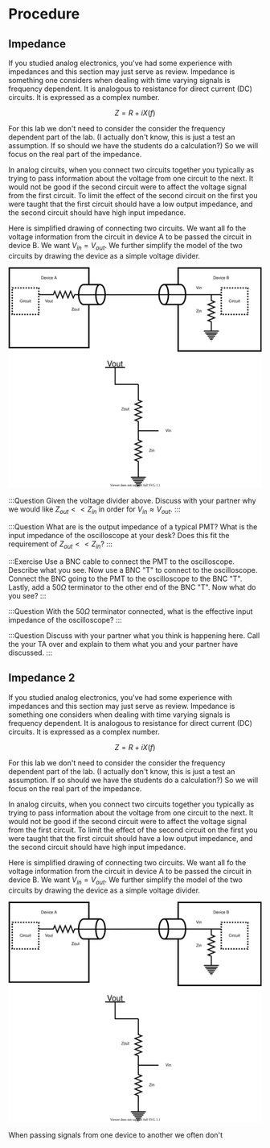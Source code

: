 # Procedure

## Impedance

If you studied analog electronics, you've had some experience with impedances and this section may just serve as review.
Impedance is something one considers when dealing with time varying signals is frequency dependent.  It is analogous to resistance for direct current (DC) circuits. It is expressed as a complex number.

$$Z = R + iX(f)$$

For this lab we don't need to consider the consider the frequency dependent part of the lab. (I actually don't know, this is just a test an assumption. If so should we have the students do a calculation?) So we will focus on the real part of the impedance. 

In analog circuits, when you connect two circuits together you typically as trying to pass information about the voltage from one circuit to the next. It would not be good if the second circuit were to affect the voltage signal from the first circuit. To limit the effect of the second circuit on the first you were taught that the first circuit should have a low output impedance, and the second circuit should have high input impedance. 

Here is simplified drawing of connecting two circuits. We want all fo the voltage information from the circuit in device A to be passed the circuit in device B. We want $V_{in}=V_{out}$. We further simplify the model of the two circuits by drawing the device as a simple voltage divider. 

![Impedance Circuit Diagram](./imgs/Impedance.svg) 

:::Question
Given the voltage divider above. Discuss with your partner why we would like $Z_{out} << Z_{in}$ in order for $V_{in} \approx V_{out}$. 
:::

:::Question
What are is the output impedance of a typical PMT? What is the input impedance of the oscilloscope at your desk? Does this fit the requirement of $Z_{out} << Z_{in}$?
:::

:::Exercise
Use a BNC cable to connect the PMT to the oscilloscope. Describe what you see. Now use a BNC "T" to connect to the oscilloscope. Connect the BNC going to the PMT to the oscilloscope to the BNC "T". Lastly, add a $50\Omega$ terminator to the other end of the BNC "T". Now what do you see?
:::

:::Question
With the $50\Omega$ terminator connected, what is the  effective input impedance of the oscilloscope?
:::

:::Question
Discuss with your partner what you think is happening here. Call the your TA over and explain to them what you and your partner have discussed.
:::

## Impedance 2

If you studied analog electronics, you've had some experience with impedances and this section may just serve as review.
Impedance is something one considers when dealing with time varying signals is frequency dependent.  It is analogous to resistance for direct current (DC) circuits. It is expressed as a complex number.

$$Z = R + iX(f)$$

For this lab we don't need to consider the consider the frequency dependent part of the lab. (I actually don't know, this is just a test an assumption. If so should we have the students do a calculation?) So we will focus on the real part of the impedance. 

In analog circuits, when you connect two circuits together you typically as trying to pass information about the voltage from one circuit to the next. It would not be good if the second circuit were to affect the voltage signal from the first circuit. To limit the effect of the second circuit on the first you were taught that the first circuit should have a low output impedance, and the second circuit should have high input impedance. 

Here is simplified drawing of connecting two circuits. We want all fo the voltage information from the circuit in device A to be passed the circuit in device B. We want $V_{in}=V_{out}$. We further simplify the model of the two circuits by drawing the device as a simple voltage divider. 

![Impedance Circuit Diagram](./imgs/Impedance.svg) 

When passing signals from one device to another we often don't 